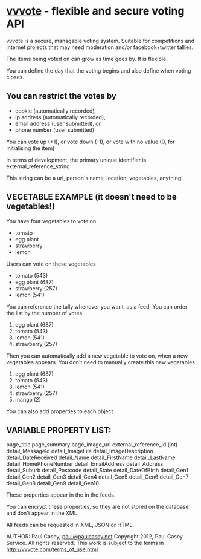 [vvvote](http://vvvote.com/) - flexible and secure voting API
==================================================


vvvote is a secure, managable voting system. 
Suitable for competitions and internet projects that may need moderation 
and/or facebook+twitter tallies.

The items being voted on can grow as time goes by. It is flexible.

You can define the day that the voting begins and also define when voting closes.

You can restrict the votes by 
--------------------------------------
- cookie (automatically recorded), 
- ip address (automatically recorded), 
- email address (user submitted), or 
- phone number (user submitted)

You can vote up (+1), or vote down (-1), or vote with no value (0, for initialising the item)


In terms of development, the primary unique identifier is 
external_reference_string

This string can be a url, person's name, location, vegetables, anything! 


VEGETABLE EXAMPLE (it doesn't need to be vegetables!)
--------------------------------------

You have four vegetables to vote on
+ tomato
+ egg plant
+ strawberry
+ lemon

Users can vote on these vegetables

+ tomato (543)
+ egg plant (687)
+ strawberry (257)
+ lemon (541)

You can reference the tally whenever you want, as a feed.
You can order the list by the number of votes

1. egg plant (687)
2. tomato (543)
3. lemon (541)
4. strawberry (257)

Then you can automatically add a new vegetable to vote on, when a new vegetables appears. 
You don't need to manually create this new vegetables

1. egg plant (687)
2. tomato (543)
3. lemon (541)
4. strawberry (257)
5. mango (2)


You can also add properties to each object



VARIABLE PROPERTY LIST:
--------------------------------------
page_title
page_summary
page_image_url
external_reference_id (int)
detail_MessageId
detail_ImageFile
detail_ImageDescription
detail_DateReceived
detail_Name
detail_FirstName
detail_LastName
detail_HomePhoneNumber
detail_EmailAddress
detail_Address
detail_Suburb
detail_Postcode
detail_State
detail_DateOfBirth
detail_Gen1
detail_Gen2
detail_Gen3
detail_Gen4
detail_Gen5
detail_Gen6
detail_Gen7
detail_Gen8
detail_Gen9
detail_Gen10

These properties appear in the in the feeds.

You can encrypt these properties, so they are not stored on the database and don't appear in the XML.

All feeds can be requested in XML, JSON or HTML.


AUTHOR: Paul Casey, paul@paulcasey.net
Copyright 2012, Paul Casey Service. All rights reserved. This work is subject to the terms in http://vvvote.com/terms_of_use.html 
